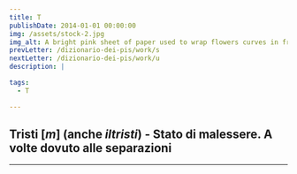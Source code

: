 ```yaml
---
title: T
publishDate: 2014-01-01 00:00:00
img: /assets/stock-2.jpg
img_alt: A bright pink sheet of paper used to wrap flowers curves in front of rich blue background
prevLetter: /dizionario-dei-pis/work/s
nextLetter: /dizionario-dei-pis/work/u
description: |

tags:
  - T

---
```


**Tristi** [*m*] (anche *iltristi*) - Stato di malessere. A volte dovuto alle separazioni
---
---